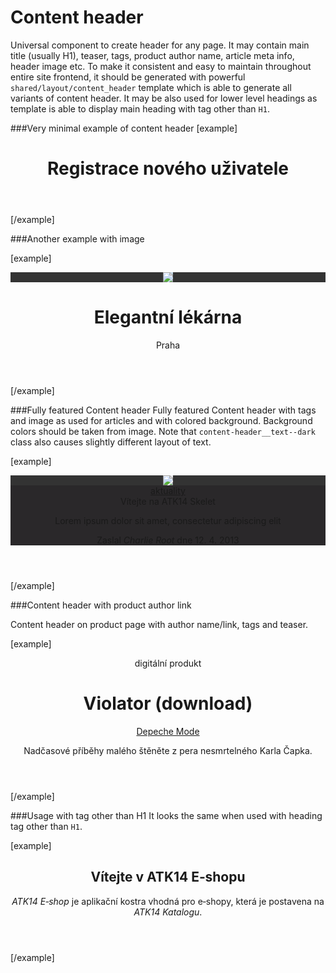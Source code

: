 Content header
==============

Universal component to create header for any page. It may contain main title (usually H1), teaser, tags, product author name, article meta info, header image etc. To make it consistent and easy to maintain throughout entire site frontend, it should be generated with powerful <code>shared/layout/content_header</code> template which is able to generate all variants of content header. It may be also used for lower level headings as template is able to display main heading with tag other than <code>H1</code>.
		
###Very minimal example of content header
[example]
<header class="content-header">
	<div class="content-header__text">
		<h1 class="h1">Registrace nového uživatele</h1>
	</div>
</header>
[/example]
		

###Another example with image

[example]	
<header class="content-header">
	<div class="content-header__image" style="background-color: #333333">
		<img src="http://i.pupiq.net/i/6f/6f/ac2/2dac2/4454x2969/E6ifOg_800x533_3af660bc2008ce93.jpg" class="img-fluid" style="background-color: #C4D8E8">
	</div>
	<div class="content-header__text">
		<h1 class="h1">Elegantní lékárna</h1>
		<div class="teaser">
			<p>Praha</p>
		</div>
	</div>
</header>
[/example]


###Fully featured Content header
Fully featured Content header with tags and image as used for articles and with colored background. Background colors should be taken from image. Note that <code>content-header__text--dark</code> class also causes slightly different layout of text.

[example]
<header class="content-header">
	<div class="content-header__image" style="background-color: #333333">
		<img src="http://i.pupiq.net/i/6f/6f/ab2/2dab2/2000x1342/FCAMgI_800x536_8150bf6e93946a88.jpg" class="img-fluid" style="background-color: #EBEAEE">
	</div>
	<div class="content-header__text content-header__text--dark" style="background-color: #2A282A">
		<div class="tags"> <a href="#">
				<span class="badge tag-item tag--news tag--bg-gray-dark"><span class="fas fa-tag"></span> aktuality</span>
			</a>
		</div>
		<news class="h1">Vítejte na ATK14&nbsp;Skelet</news>
		<div class="teaser">
			<p>Lorem ipsum dolor sit amet, consectetur adipiscing elit</p>
			<p class="meta">Zaslal <em>Charlie Root</em> dne <time datetime="2013-04-12 00:00:00">12.&nbsp;4.&nbsp;2013</time> </p>
		</div>
	</div>
</header>
[/example]


###Content header with product author link

Content header on product page with author name/link, tags and teaser.

[example]
<header class="content-header">
	<div class="content-header__text">
		<div class="tags"> <span class="badge tag-item tag--digital-product tag--bg-gray-dark"><span class="fas fa-tag"></span> digitální produkt</span>
		</div>
		<h1 class="h1">Violator (download)</h1>
		<div class="author"> <a href="#">Depeche Mode</a> </div>
		<div class="teaser">
			<p>Nadčasové příběhy malého štěněte z&nbsp;pera nesmrtelného Karla Čapka.</p>
		</div>
	</div>
</header>
[/example]

###Usage with tag other than H1
It looks the same when used with heading tag other than <code>H1</code>.

[example]
<header class="content-header">
	<div class="content-header__text">
		<h2 class="h1">Vítejte v&nbsp;ATK14&nbsp;E‑shopu</h2>
		<div class="teaser">
			<p><em>ATK14&nbsp;E‑shop</em> je aplikační kostra vhodná pro e‑shopy, která je postavena na <em>ATK14&nbsp;Katalogu</em>.</p>
		</div>
	</div>
</header>
[/example]